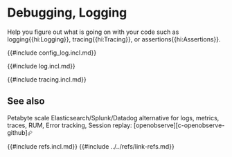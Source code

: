 # Debugging, Logging

Help you figure out what is going on with your code such as logging{{hi:Logging}}, tracing{{hi:Tracing}}, or assertions{{hi:Assertions}}.

{{#include config_log.incl.md}}

{{#include log.incl.md}}

{{#include tracing.incl.md}}

## See also

Petabyte scale Elasticsearch/Splunk/Datadog alternative for logs, metrics, traces, RUM, Error tracking, Session replay: [openobserve][c-openobserve-github]⮳

{{#include refs.incl.md}}
{{#include ../../refs/link-refs.md}}

<div class="hidden">
</div>
